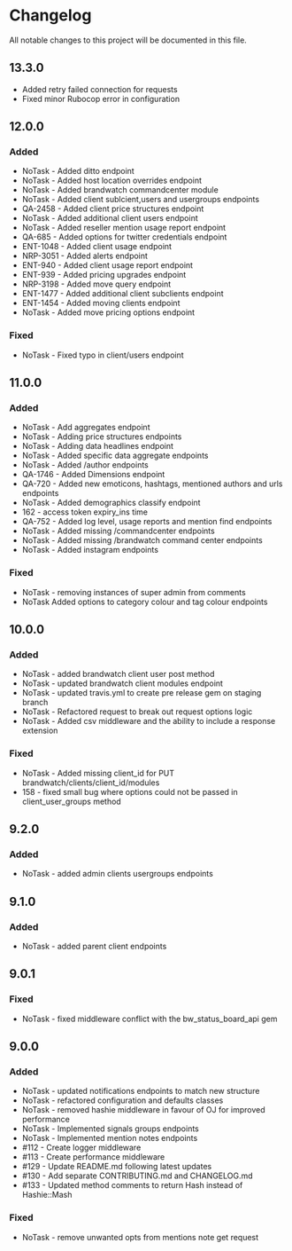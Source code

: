 # Changelog
All notable changes to this project will be documented in this file.

## 13.3.0
* Added retry failed connection for requests
* Fixed minor Rubocop error in configuration

## 12.0.0
### Added
* NoTask - Added ditto endpoint
* NoTask - Added host location overrides endpoint
* NoTask - Added brandwatch commandcenter module
* NoTask - Added client sublcient,users and usergroups endpoints
* QA-2458 - Added client price structures endpoint
* NoTask - Added additional client users endpoint
* NoTask - Added reseller mention usage report endpoint
* QA-685 - Added options for twitter credentials endpoint
* ENT-1048 - Added client usage endpoint
* NRP-3051 - Added alerts endpoint
* ENT-940 - Added client usage report endpoint
* ENT-939 - Added pricing upgrades endpoint
* NRP-3198 - Added move query endpoint
* ENT-1477 - Added additional client subclients endpoint
* ENT-1454 - Added moving clients endpoint
* NoTask - Added move pricing options endpoint

### Fixed
* NoTask - Fixed typo in client/users endpoint

## 11.0.0
### Added
* NoTask - Add aggregates endpoint
* NoTask - Adding price structures endpoints
* NoTask - Adding data headlines endpoint
* NoTask - Added specific data aggregate endpoints
* NoTask - Added /author endpoints
* QA-1746 - Added Dimensions endpoint
* QA-720 - Added new emoticons, hashtags, mentioned authors and urls endpoints
* NoTask - Added demographics classify endpoint
* 162 - access token expiry_ins time
* QA-752 - Added log level, usage reports and mention find endpoints
* NoTask - Added missing /commandcenter endpoints
* NoTask - Added missing /brandwatch command center endpoints
* NoTask - Added instagram endpoints

### Fixed
* NoTask - removing instances of super admin from comments
* NoTask Added options to category colour and tag colour endpoints

## 10.0.0
### Added
* NoTask - added brandwatch client user post method
* NoTask - updated brandwatch client modules endpoint
* NoTask - updated travis.yml to create pre release gem on staging branch
* NoTask - Refactored request to break out request options logic
* NoTask - Added csv middleware and the ability to include a response extension

### Fixed
* NoTask - Added missing client_id for PUT brandwatch/clients/client_id/modules
* 158 - fixed small bug where options could not be passed in client_user_groups method

## 9.2.0
### Added
* NoTask - added admin clients usergroups endpoints

## 9.1.0
### Added
* NoTask - added parent client endpoints

## 9.0.1
### Fixed
* NoTask - fixed middleware conflict with the bw_status_board_api gem

## 9.0.0
### Added
* NoTask - updated notifications endpoints to match new structure
* NoTask - refactored configuration and defaults classes
* NoTask - removed hashie middleware in favour of OJ for improved performance
* NoTask - Implemented signals groups endpoints
* NoTask - Implemented mention notes endpoints
* #112 - Create logger middleware
* #113 - Create performance middleware
* #129 - Update README.md following latest updates
* #130 - Add separate CONTRIBUTING.md and CHANGELOG.md
* #133 - Updated method comments to return Hash instead of Hashie::Mash

### Fixed
* NoTask - remove unwanted opts from mentions note get request
